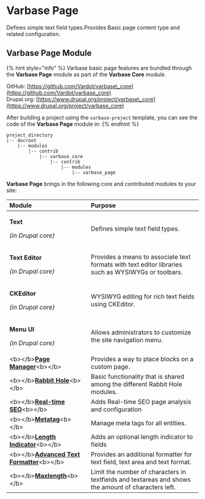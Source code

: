 # Varbase Page

Defines simple text field types.Provides Basic page content type and related configuration.

## Varbase Page Module

{% hint style="info" %}
Varbase basic page features are bundled through the **Varbase Page** module as part of the **Varbase Core** module.

  
GitHub: [https://github.com/Vardot/varbase\_core](https://github.com/Vardot/varbase_core)  
Drupal.org: [https://www.drupal.org/project/varbase\_core](https://www.drupal.org/project/varbase_core) 

After building a project using the `varbase-project` template, you can see the code of the **Varbase Page** module in:
{% endhint %}

```text
project_directory
|-- docroot
    |-- modules
        |-- contrib
            |-- varbase_core
                |-- contrib
                    |-- modules
                        |-- varbase_page
```

**Varbase Page** brings in the following core and contributed modules to your site:

<table>
  <thead>
    <tr>
      <th style="text-align:left">Module</th>
      <th style="text-align:left">Purpose</th>
    </tr>
  </thead>
  <tbody>
    <tr>
      <td style="text-align:left">
        <p><b>Text</b>
        </p>
        <p><em>(in Drupal core)</em>
        </p>
      </td>
      <td style="text-align:left">Defines simple text field types.</td>
    </tr>
    <tr>
      <td style="text-align:left">
        <p><b>Text Editor</b>
        </p>
        <p><em>(in Drupal core)</em>
        </p>
      </td>
      <td style="text-align:left">Provides a means to associate text formats with text editor libraries
        such as WYSIWYGs or toolbars.</td>
    </tr>
    <tr>
      <td style="text-align:left">
        <p><b>CKEditor</b>
        </p>
        <p><em>(in Drupal core)</em>
        </p>
      </td>
      <td style="text-align:left">WYSIWYG editing for rich text fields using CKEditor.</td>
    </tr>
    <tr>
      <td style="text-align:left">
        <p><b>Menu UI</b>
        </p>
        <p><em>(in Drupal core)</em>
        </p>
      </td>
      <td style="text-align:left">Allows administrators to customize the site navigation menu.</td>
    </tr>
    <tr>
      <td style="text-align:left">&lt;b&gt;&lt;/b&gt;<a href="https://www.drupal.org/project/page_manager"><b>Page Manager</b></a>&lt;b&gt;&lt;/b&gt;</td>
      <td
      style="text-align:left">Provides a way to place blocks on a custom page.</td>
    </tr>
    <tr>
      <td style="text-align:left">&lt;b&gt;&lt;/b&gt;<a href="https://www.drupal.org/project/rabbit_hole"><b>Rabbit Hole</b></a>&lt;b&gt;&lt;/b&gt;</td>
      <td
      style="text-align:left">Basic functionality that is shared among the different Rabbit Hole modules.</td>
    </tr>
    <tr>
      <td style="text-align:left">&lt;b&gt;&lt;/b&gt;<a href="https://www.drupal.org/project/yoast_seo"><b>Real-time SEO</b></a>&lt;b&gt;&lt;/b&gt;</td>
      <td
      style="text-align:left">Adds Real-time SEO page analysis and configuration</td>
    </tr>
    <tr>
      <td style="text-align:left">&lt;b&gt;&lt;/b&gt;<a href="https://www.drupal.org/project/metatag"><b>Metatag</b></a>&lt;b&gt;&lt;/b&gt;</td>
      <td
      style="text-align:left">Manage meta tags for all entities.</td>
    </tr>
    <tr>
      <td style="text-align:left">&lt;b&gt;&lt;/b&gt;<a href="https://www.drupal.org/project/length_indicator"><b>Length Indicator</b></a>&lt;b&gt;&lt;/b&gt;</td>
      <td
      style="text-align:left">Adds an optional length indicator to fields</td>
    </tr>
    <tr>
      <td style="text-align:left">&lt;b&gt;&lt;/b&gt;<a href="https://www.drupal.org/project/advanced_text_formatter"><b>Advanced Text Formatter</b></a>&lt;b&gt;&lt;/b&gt;</td>
      <td
      style="text-align:left">Provides an additional formatter for text field, text area and text format.</td>
    </tr>
    <tr>
      <td style="text-align:left">&lt;b&gt;&lt;/b&gt;<a href="https://www.drupal.org/project/maxlength"><b>Maxlength</b></a>&lt;b&gt;&lt;/b&gt;</td>
      <td
      style="text-align:left">Limit the number of characters in textfields and textareas and shows the
        amount of characters left.</td>
    </tr>
  </tbody>
</table>

